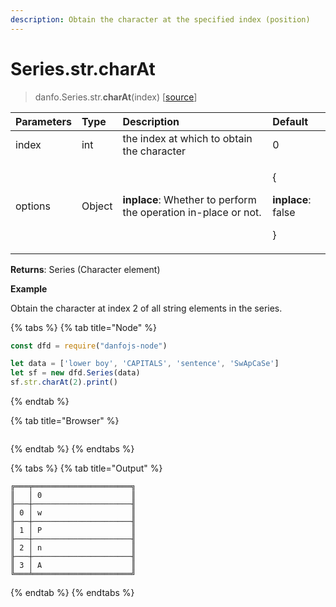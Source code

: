 ```yaml
---
description: Obtain the character at the specified index (position)
---
```


# Series.str.charAt

> danfo.Series.str.**charAt**\(index\)    \[[source](https://github.com/opensource9ja/danfojs/blob/master/danfojs/src/core/strings.js#L64)\]

<table>
  <thead>
    <tr>
      <th style="text-align:left">Parameters</th>
      <th style="text-align:left">Type</th>
      <th style="text-align:left">Description</th>
      <th style="text-align:left">Default</th>
    </tr>
  </thead>
  <tbody>
    <tr>
      <td style="text-align:left">index</td>
      <td style="text-align:left">int</td>
      <td style="text-align:left">the index at which to obtain the character</td>
      <td style="text-align:left">0</td>
    </tr>
    <tr>
      <td style="text-align:left">options</td>
      <td style="text-align:left">Object</td>
      <td style="text-align:left"><b>inplace</b>: Whether to perform the operation in-place or not.</td>
      <td
      style="text-align:left">
        <p>{</p>
        <p><b>inplace</b>: false</p>
        <p>}</p>
        </td>
    </tr>
  </tbody>
</table>

**Returns**:  Series \(Character element\)

**Example**

Obtain the character at index 2 of all string elements in the series.

{% tabs %}
{% tab title="Node" %}
```javascript
const dfd = require("danfojs-node")

let data = ['lower boy', 'CAPITALS', 'sentence', 'SwApCaSe']
let sf = new dfd.Series(data)
sf.str.charAt(2).print()
```
{% endtab %}

{% tab title="Browser" %}
```

```
{% endtab %}
{% endtabs %}

{% tabs %}
{% tab title="Output" %}
```text
╔═══╤══════════════════════╗
║   │ 0                    ║
╟───┼──────────────────────╢
║ 0 │ w                    ║
╟───┼──────────────────────╢
║ 1 │ P                    ║
╟───┼──────────────────────╢
║ 2 │ n                    ║
╟───┼──────────────────────╢
║ 3 │ A                    ║
╚═══╧══════════════════════╝
```
{% endtab %}
{% endtabs %}

